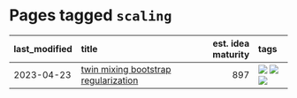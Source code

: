 # Pages tagged `scaling`

|last_modified|title|est. idea maturity|tags
|:---|:---|---:|:---|
|2023-04-23|[twin mixing bootstrap regularization](../twin_mixing_dropout.md)|897|[![](https://img.shields.io/badge/tag-experimental-4db4d2)](../tags/experimental.md) [![](https://img.shields.io/badge/tag-optimization-dad82b)](../tags/optimization.md) [![](https://img.shields.io/badge/tag-scaling-35d420)](../tags/scaling.md)|